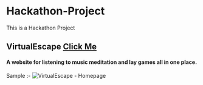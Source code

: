 # Hackathon-Project
This is a Hackathon Project 

## VirtualEscape [Click Me](https://subham-cyber.github.io/Hackathon-Project/)  

#### A website for listening to music meditation and lay games all in one place.

Sample :-
![VirtualEscape - Homepage](https://user-images.githubusercontent.com/52341551/97068730-f19a9300-15e7-11eb-92e9-8adde0a3384f.png)
